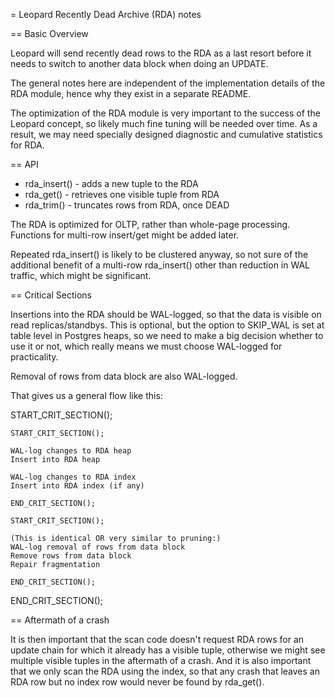 = Leopard Recently Dead Archive (RDA) notes

== Basic Overview

Leopard will send recently dead rows to the RDA
as a last resort before it needs to switch to
another data block when doing an UPDATE.

The general notes here are independent of the
implementation details of the RDA module,
hence why they exist in a separate README.

The optimization of the RDA module is very important
to the success of the Leopard concept, so likely
much fine tuning will be needed over time.
As a result, we may need specially designed
diagnostic and cumulative statistics for RDA.

== API

* rda_insert() - adds a new tuple to the RDA
* rda_get() - retrieves one visible tuple from RDA
* rda_trim() - truncates rows from RDA, once DEAD

The RDA is optimized for OLTP, rather than whole-page
processing. Functions for multi-row insert/get
might be added later.

Repeated rda_insert() is likely to be clustered
anyway, so not sure of the additional benefit of a
multi-row rda_insert() other than reduction in WAL
traffic, which might be significant.

== Critical Sections

Insertions into the RDA should be WAL-logged, so
that the data is visible on read replicas/standbys.
This is optional, but the option to SKIP_WAL is
set at table level in Postgres heaps, so we need
to make a big decision whether to use it or not,
which really means we must choose WAL-logged for
practicality.

Removal of rows from data block are also WAL-logged.

That gives us a general flow like this:

START_CRIT_SECTION();

	START_CRIT_SECTION();

	WAL-log changes to RDA heap
	Insert into RDA heap

	WAL-log changes to RDA index
	Insert into RDA index (if any)

	END_CRIT_SECTION();

	START_CRIT_SECTION();

	(This is identical OR very similar to pruning:)
	WAL-log removal of rows from data block
	Remove rows from data block
	Repair fragmentation

	END_CRIT_SECTION();

END_CRIT_SECTION();

== Aftermath of a crash

It is then important that the scan
code doesn't request RDA rows for an update chain for which it already
has a visible tuple, otherwise we might see multiple visible tuples in
the aftermath of a crash. And it is also important that we only scan
the RDA using the index, so that any crash that leaves an RDA row but
no index row would never be found by rda_get(). 
